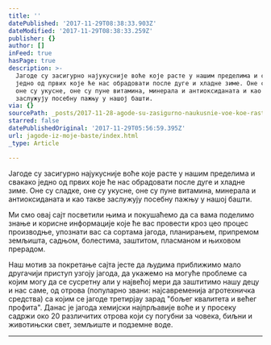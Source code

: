 ```yaml
---
title: ''
datePublished: '2017-11-29T08:38:33.903Z'
dateModified: '2017-11-29T08:38:33.259Z'
publisher: {}
author: []
inFeed: true
hasPage: true
description: >-
  Јагоде су засигурно најукусније воће које расте у нашим пределима и свакако
  једно од првих које ће нас обрадовати после дуге и хладне зиме. Оне су сладке,
  оне су укусне, оне су пуне витамина, минерала и антиоксиданата и као такве
  заслужују посебну пажњу у нашој башти.
via: {}
sourcePath: _posts/2017-11-28-agode-su-zasigurno-naukusnie-voe-koe-raste-u-nashim-pred.md
starred: false
datePublishedOriginal: '2017-11-29T05:56:59.395Z'
url: jagode-iz-moje-baste/index.html
_type: Article

---
```

Јагоде су засигурно најукусније воће које расте у нашим пределима и свакако једно од првих које ће нас обрадовати после дуге и хладне зиме. Оне су сладке, оне су укусне, оне су пуне витамина, минерала и антиоксиданата и као такве заслужују посебну пажњу у нашој башти.

Ми смо овај сајт посветили њима и покушаћемо да са вама поделимо знање и корисне информације које ће вас провести кроз цео процес производње, упознати вас са сортама јагода, планирањем, припремом земљишта, садњом, болестима, заштитом, пласманом и њиховом прерадом.

Наш мотив за покретање сајта јесте да људима приближимо мало другачији приступ узгоју јагода, да укажемо на могуће проблеме са којим могу да се сусретну али у највећој мери да заштитимо нашу децу и нас саме, од отрова (популарно звани: најсавременија агротехничка средства) са којим се јагоде третирјау зарад "бољег квалитета и већег профита". Данас је јагода хемијски најпрљавије воће и у просеку садржи око 20 различитих отрова који су погубни за човека, биљни и животињски свет, земљиште и подземне воде.

---